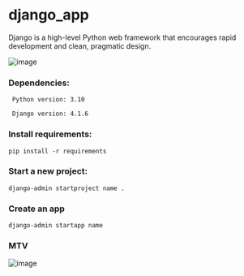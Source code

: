 # django_app
Django is a high-level Python web framework that encourages rapid development and clean, pragmatic design.

![image](https://user-images.githubusercontent.com/88283829/218598793-ea1c51ca-6d41-4ced-8e93-b21ac85640fa.png)



### Dependencies:
     Python version: 3.10

     Django version: 4.1.6


### Install requirements:

    pip install -r requirements


### Start a new project:

    django-admin startproject name .

### Create an app

    django-admin startapp name


### MTV

![image](https://user-images.githubusercontent.com/88283829/218598747-cd24dc32-9057-4871-8c7b-7560d8d1a877.png)
